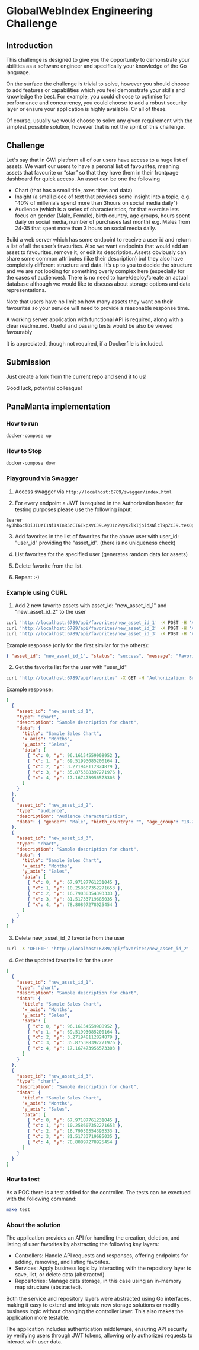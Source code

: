 # GlobalWebIndex Engineering Challenge

## Introduction

This challenge is designed to give you the opportunity to demonstrate your abilities as a software engineer and specifically your knowledge of the Go language.

On the surface the challenge is trivial to solve, however you should choose to add features or capabilities which you feel demonstrate your skills and knowledge the best. For example, you could choose to optimise for performance and concurrency, you could choose to add a robust security layer or ensure your application is highly available. Or all of these.

Of course, usually we would choose to solve any given requirement with the simplest possible solution, however that is not the spirit of this challenge.

## Challenge

Let's say that in GWI platform all of our users have access to a huge list of assets. We want our users to have a peronal list of favourites, meaning assets that favourite or “star” so that they have them in their frontpage dashboard for quick access. An asset can be one the following

- Chart (that has a small title, axes titles and data)
- Insight (a small piece of text that provides some insight into a topic, e.g. "40% of millenials spend more than 3hours on social media daily")
- Audience (which is a series of characteristics, for that exercise lets focus on gender (Male, Female), birth country, age groups, hours spent daily on social media, number of purchases last month)
  e.g. Males from 24-35 that spent more than 3 hours on social media daily.

Build a web server which has some endpoint to receive a user id and return a list of all the user’s favourites. Also we want endpoints that would add an asset to favourites, remove it, or edit its description. Assets obviously can share some common attributes (like their description) but they also have completely different structure and data. It’s up to you to decide the structure and we are not looking for something overly complex here (especially for the cases of audiences). There is no need to have/deploy/create an actual database although we would like to discuss about storage options and data representations.

Note that users have no limit on how many assets they want on their favourites so your service will need to provide a reasonable response time.

A working server application with functional API is required, along with a clear readme.md. Useful and passing tests would be also be viewed favourably

It is appreciated, though not required, if a Dockerfile is included.

## Submission

Just create a fork from the current repo and send it to us!

Good luck, potential colleague!

## PanaManta implementation

### How to run

```bash
docker-compose up
```

### How to Stop

```bash
docker-compose down
```

### Playground via Swagger

1. Access swagger via `http://localhost:6789/swagger/index.html`

2. For every endpoint a JWT is required in the Authorization header, for testing purposes please use the following input:

```
Bearer eyJhbGciOiJIUzI1NiIsInR5cCI6IkpXVCJ9.eyJ1c2VyX2lkIjoidXNlcl9pZCJ9.teXQpw7iYuXrJ5pKptCgnpt69kaB36tsgtZp8lvdVqE
```

3. Add favorites in the list of favorites for the above user with user_id: "user_id" providing the "asset_id". (there is no uniqueness check)

4. List favorites for the specified user (generates random data for assets)

5. Delete favorite from the list.

6. Repeat :-)

### Example using CURL

1. Add 2 new favorite assets with asset_id: "new_asset_id_1" and "new_asset_id_2" to the user

```bash
curl 'http://localhost:6789/api/favorites/new_asset_id_1' -X POST -H 'Authorization: Bearer eyJhbGciOiJIUzI1NiIsInR5cCI6IkpXVCJ9.eyJ1c2VyX2lkIjoidXNlcl9pZCJ9.teXQpw7iYuXrJ5pKptCgnpt69kaB36tsgtZp8lvdVqE'
curl 'http://localhost:6789/api/favorites/new_asset_id_2' -X POST -H 'Authorization: Bearer eyJhbGciOiJIUzI1NiIsInR5cCI6IkpXVCJ9.eyJ1c2VyX2lkIjoidXNlcl9pZCJ9.teXQpw7iYuXrJ5pKptCgnpt69kaB36tsgtZp8lvdVqE'
curl 'http://localhost:6789/api/favorites/new_asset_id_3' -X POST -H 'Authorization: Bearer eyJhbGciOiJIUzI1NiIsInR5cCI6IkpXVCJ9.eyJ1c2VyX2lkIjoidXNlcl9pZCJ9.teXQpw7iYuXrJ5pKptCgnpt69kaB36tsgtZp8lvdVqE'
```

Example response (only for the first similar for the others):

```json
{ "asset_id": "new_asset_id_1", "status": "success", "message": "Favorite added successfully" }
```

2. Get the favorite list for the user with "user_id"

```bash
curl 'http://localhost:6789/api/favorites' -X GET -H 'Authorization: Bearer eyJhbGciOiJIUzI1NiIsInR5cCI6IkpXVCJ9.eyJ1c2VyX2lkIjoidXNlcl9pZCJ9.teXQpw7iYuXrJ5pKptCgnpt69kaB36tsgtZp8lvdVqE'
```

Example response:

```json
[
  {
    "asset_id": "new_asset_id_1",
    "type": "chart",
    "description": "Sample description for chart",
    "data": {
      "title": "Sample Sales Chart",
      "x_axis": "Months",
      "y_axis": "Sales",
      "data": [
        { "x": 0, "y": 96.16154559908952 },
        { "x": 1, "y": 69.51993085200164 },
        { "x": 2, "y": 3.271948112824879 },
        { "x": 3, "y": 35.875388397271976 },
        { "x": 4, "y": 17.167473956573303 }
      ]
    }
  },
  {
    "asset_id": "new_asset_id_2",
    "type": "audience",
    "description": "Audience Characteristics",
    "data": { "gender": "Male", "birth_country": "", "age_group": "18-24", "hours_on_social": 40, "num_purchases": 4 }
  },
  {
    "asset_id": "new_asset_id_3",
    "type": "chart",
    "description": "Sample description for chart",
    "data": {
      "title": "Sample Sales Chart",
      "x_axis": "Months",
      "y_axis": "Sales",
      "data": [
        { "x": 0, "y": 67.97187761231045 },
        { "x": 1, "y": 10.258607352271653 },
        { "x": 2, "y": 16.79030354393333 },
        { "x": 3, "y": 81.51733719685035 },
        { "x": 4, "y": 78.80897278925454 }
      ]
    }
  }
]
```

3. Delete new_asset_id_2 favorite from the user

```bash
curl -X 'DELETE' 'http://localhost:6789/api/favorites/new_asset_id_2' -H 'Authorization: Bearer eyJhbGciOiJIUzI1NiIsInR5cCI6IkpXVCJ9.eyJ1c2VyX2lkIjoidXNlcl9pZCJ9.teXQpw7iYuXrJ5pKptCgnpt69kaB36tsgtZp8lvdVqE'
```

4. Get the updated favorite list for the user

```json
[
  {
    "asset_id": "new_asset_id_1",
    "type": "chart",
    "description": "Sample description for chart",
    "data": {
      "title": "Sample Sales Chart",
      "x_axis": "Months",
      "y_axis": "Sales",
      "data": [
        { "x": 0, "y": 96.16154559908952 },
        { "x": 1, "y": 69.51993085200164 },
        { "x": 2, "y": 3.271948112824879 },
        { "x": 3, "y": 35.875388397271976 },
        { "x": 4, "y": 17.167473956573303 }
      ]
    }
  },
  {
    "asset_id": "new_asset_id_3",
    "type": "chart",
    "description": "Sample description for chart",
    "data": {
      "title": "Sample Sales Chart",
      "x_axis": "Months",
      "y_axis": "Sales",
      "data": [
        { "x": 0, "y": 67.97187761231045 },
        { "x": 1, "y": 10.258607352271653 },
        { "x": 2, "y": 16.79030354393333 },
        { "x": 3, "y": 81.51733719685035 },
        { "x": 4, "y": 78.80897278925454 }
      ]
    }
  }
]
```

### How to test

As a POC there is a test added for the controller. The tests can be exectued with the following command:

```bash
make test
```

### About the solution

The application provides an API for handling the creation, deletion, and listing of user favorites by abstracting the following key layers:

- Controllers: Handle API requests and responses, offering endpoints for adding, removing, and listing favorites.
- Services: Apply business logic by interacting with the repository layer to save, list, or delete data (abstracted).
- Repositories: Manage data storage, in this case using an in-memory map structure (abstracted).

Both the service and repository layers were abstracted using Go interfaces, making it easy to extend and integrate new storage solutions or modify business logic without changing the controller layer. This also makes the application more testable.

The application includes authentication middleware, ensuring API security by verifying users through JWT tokens, allowing only authorized requests to interact with user data.
